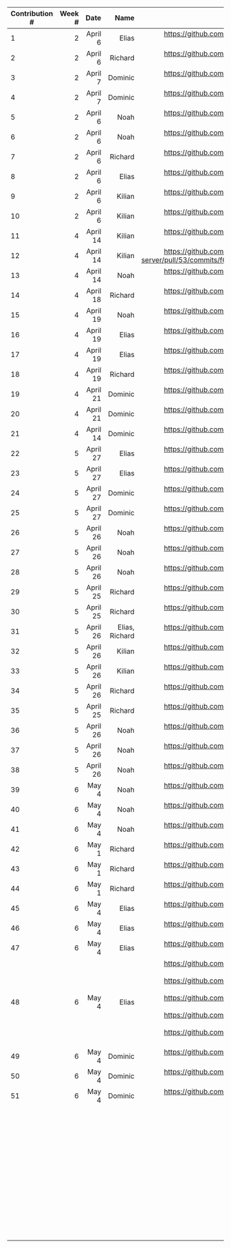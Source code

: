 | Contribution # |  Week # |     Date |           Name |                                                                                                                                                                                                                                                                                                                                                                                                                GitHub Issue |
|----------------|--------:|---------:|---------------:|----------------------------------------------------------------------------------------------------------------------------------------------------------------------------------------------------------------------------------------------------------------------------------------------------------------------------------------------------------------------------------------------------------------------------:|
| 1              |  2    	 |  April 6 |          Elias |                                                                                                                                                                                                                                                                                                                                                 https://github.com/sopra-fs23-group-27/sopra-fs23-group-27-server/issues/47 |
| 2              |  2    	 |  April 6 |        Richard |                                                                                                                                                                                                                                                                                                                                                 https://github.com/sopra-fs23-group-27/sopra-fs23-group-27-server/issues/20 |
| 3              |  2    	 |  April 7 |        Dominic |                                                                                                                                                                                                                                                                                                                                                 https://github.com/sopra-fs23-group-27/sopra-fs23-group-27-client/issues/16 |
| 4              |  2    	 |  April 7 |        Dominic |                                                                                                                                                                                                                                                                                                                                                 https://github.com/sopra-fs23-group-27/sopra-fs23-group-27-client/issues/14 |
| 5              |  2    	 |  April 6 |           Noah |                                                                                                                                                                                                                                                                                                                                                 https://github.com/sopra-fs23-group-27/sopra-fs23-group-27-client/issues/33 |
| 6              |  2    	 |  April 6 |           Noah |                                                                                                                                                                                                                                                                                                                                                  https://github.com/sopra-fs23-group-27/sopra-fs23-group-27-client/issues/7 |
| 7              |  2    	 |  April 6 |        Richard |                                                                                                                                                                                                                                                                                                                                                 https://github.com/sopra-fs23-group-27/sopra-fs23-group-27-server/issues/21 |
| 8              |  2    	 |  April 6 |          Elias |                                                                                                                                                                                                                                                                                                                                                 https://github.com/sopra-fs23-group-27/sopra-fs23-group-27-server/issues/41 |
| 9              | 2     	 |  April 6 |         Kilian |                                                                                                                                                                                                                                                                                                                                                   https://github.com/sopra-fs23-group-27/sopra-fs23-group-27-server/pull/49 |
| 10             | 2     	 |  April 6 |         Kilian |                                                                                                                                                                                                                                                                                                                                                 https://github.com/sopra-fs23-group-27/sopra-fs23-group-27-server/issues/39 |
| 11             | 4     	 | April 14 |         Kilian |                                                                                                                                                                                                                                                                                                                                                   https://github.com/sopra-fs23-group-27/sopra-fs23-group-27-server/pull/53 |
| 12             | 4     	 | April 14 |         Kilian |                                                                                                                                                                                                                                                                                                  https://github.com/sopra-fs23-group-27/sopra-fs23-group-27-server/pull/53/commits/f6b90cb79974c3dbefcfec51df9da42a721c3aba |
| 13             |       4 | April 14 |           Noah |                                                                                                                                                                                                                                                                                                                                                  https://github.com/sopra-fs23-group-27/sopra-fs23-group-27-client/issues/8 |
| 14             |  4    	 | April 18 |        Richard |                                                                                                                                                                                                                                                                                                                                                 https://github.com/sopra-fs23-group-27/sopra-fs23-group-27-server/issues/44 |
| 15             | 4     	 | April 19 |           Noah |                                                                                                                                                                                                                                                                                                                                                 https://github.com/sopra-fs23-group-27/sopra-fs23-group-27-client/issues/12 |
| 16             |       4 | April 19 |          Elias |                                                                                                                                                                                                                                                                                                                                                 https://github.com/sopra-fs23-group-27/sopra-fs23-group-27-server/issues/57 |
| 17             |       4 | April 19 |          Elias |                                                                                                                                                                                                                                                                                                                                                 https://github.com/sopra-fs23-group-27/sopra-fs23-group-27-server/issues/48 |
| 18             |  4    	 | April 19 |        Richard |                                                                                                                                                                                                                                                                                                                                                 https://github.com/sopra-fs23-group-27/sopra-fs23-group-27-server/issues/56 |
| 19	            |       4 | April 21 |        Dominic |                                                                                                                                                                                                                                                                                                                                                  https://github.com/sopra-fs23-group-27/sopra-fs23-group-27-client/issues/1 |
| 20             | 4     	 | April 21 |        Dominic |                                                                                                                                                                                                                                                                                                                                                  https://github.com/sopra-fs23-group-27/sopra-fs23-group-27-client/issues/2 |
| 21             | 4     	 | April 14 |        Dominic |                                                                                                                                                                                                                                                                                                                                                 https://github.com/sopra-fs23-group-27/sopra-fs23-group-27-client/issues/15 |
| 22	            |       5 | April 27 |          Elias |                                                                                                                                                                                                                                                                                                                                                 https://github.com/sopra-fs23-group-27/sopra-fs23-group-27-server/issues/40 |
| 23	            |       5 | April 27 |          Elias |                                                                                                                                                                                                                                                                                                                                                 https://github.com/sopra-fs23-group-27/sopra-fs23-group-27-server/issues/43 |
| 24             |    5  	 | April 27 |        Dominic |                                                                                                                                                                                                                                                                                                                                                 https://github.com/sopra-fs23-group-27/sopra-fs23-group-27-client/issues/32 |                                                                                                                                                                                                                                                       |
| 25	            |    5  	 | April 27 |        Dominic |                                                                                                                                                                                                                                                                                                                                                 https://github.com/sopra-fs23-group-27/sopra-fs23-group-27-client/issues/26 |                                                                                                                                                                                                                                         |
| 26             |    5  	 | April 26 |           Noah |                                                                                                                                                                                                                                                                                                                                                 https://github.com/sopra-fs23-group-27/sopra-fs23-group-27-client/issues/11 |
| 27             |    5  	 | April 26 |           Noah |                                                                                                                                                                                                                                                                                                                                                 https://github.com/sopra-fs23-group-27/sopra-fs23-group-27-client/issues/30 |
| 28             |    5  	 | April 26 |           Noah |                                                                                                                                                                                                                                                                                                                                                 https://github.com/sopra-fs23-group-27/sopra-fs23-group-27-client/issues/31 |
| 29             |      5	 | April 25 |        Richard |                                                                                                                                                                                                                                                                                                                                                 https://github.com/sopra-fs23-group-27/sopra-fs23-group-27-server/issues/60 |
| 30             |      5	 | April 25 |        Richard |                                                                                                                                                                                                                                                                                                                                                 https://github.com/sopra-fs23-group-27/sopra-fs23-group-27-server/issues/63 |
| 31             |      5	 | April 26 | Elias, Richard |                                                                                                                                                                                                                                                                                                                                                 https://github.com/sopra-fs23-group-27/sopra-fs23-group-27-server/issues/67 |
| 32             |      5	 | April 26 |         Kilian |                                                                                                                                                                                                                                                                                                                                                   https://github.com/sopra-fs23-group-27/sopra-fs23-group-27-server/pull/61 |
| 33             |      5	 | April 26 |         Kilian |                                                                                                                                                                                                                                                                                                                                                 https://github.com/sopra-fs23-group-27/sopra-fs23-group-27-server/issues/70 |
| 34             |      5	 | April 26 |        Richard |                                                                                                                                                                                                                                                                                                                                                 https://github.com/sopra-fs23-group-27/sopra-fs23-group-27-server/issues/71 |
| 35             |      5	 | April 25 |        Richard |                                                                                                                                                                                                                                                                                                                                                 https://github.com/sopra-fs23-group-27/sopra-fs23-group-27-server/issues/73 |                                                                                                                                                                                                                                                                                                                                                	 |
| 36             |      5	 | April 26 |           Noah |                                                                                                                                                                                                                                                                                                                                                  https://github.com/sopra-fs23-group-27/sopra-fs23-group-27-client/issues/9 |                                                                                                                                                                                                                                                                                                                                              	 |
| 37             |      5	 | April 26 |           Noah |                                                                                                                                                                                                                                                                                                                                                 https://github.com/sopra-fs23-group-27/sopra-fs23-group-27-client/issues/10 |                                                                                                                                                                                                                                                                                                                                                 	
| 38             |      5	 | April 26 |           Noah |                                                                                                                                                                                                                                                                                                                                                 https://github.com/sopra-fs23-group-27/sopra-fs23-group-27-client/issues/13 |                                                                                                                                                                                                                                                                                                                                                  	
| 39             |      6	 |    May 4 |           Noah |                                                                                                                                                                                                                                                                                                                                                 https://github.com/sopra-fs23-group-27/sopra-fs23-group-27-client/issues/19 |                                                                                                                                                                                                                                                                                                                                                   	 
| 40             |      6	 |    May 4 |           Noah |                                                                                                                                                                                                                                                                                                                                                 https://github.com/sopra-fs23-group-27/sopra-fs23-group-27-client/issues/20 |                                                                                                                                                                                                                                                                                                                                                   	 
| 41             |      6	 |    May 4 |           Noah |                                                                                                                                                                                                                                                                                                                                                 https://github.com/sopra-fs23-group-27/sopra-fs23-group-27-client/issues/23 |                                                                                                                                                                                                                                                                                                                                                    	 |
| 42             |      6	 |    May 1 |        Richard |                                                                                                                                                                                                                                                                                                                                                 https://github.com/sopra-fs23-group-27/sopra-fs23-group-27-server/issues/74 |                                                                                                                                                                                                                                                                                                                                                	 |
| 43             |      6	 |    May 1 |        Richard |                                                                                                                                                                                                                                                                                                                                                 https://github.com/sopra-fs23-group-27/sopra-fs23-group-27-server/issues/92 |                                                                                                                                                                                                                                                                                                                                                	 |
| 44             |      6	 |    May 1 |        Richard |                                                                                                                                                                                                                                                                                                                                                 https://github.com/sopra-fs23-group-27/sopra-fs23-group-27-server/issues/78 |                                                                                                                                                                                                                                                                                                                                                	 |
| 45	            |      6	 |   May 4	 |         Elias	 |                                                                                                                                                                                                                                                               https://github.com/sopra-fs23-group-27/sopra-fs23-group-27-server/issues/91                                                                                 	 |
| 46	            |      6	 |   May 4	 |         Elias	 |                                                                                                                                                                                                                                                                                                                                                https://github.com/sopra-fs23-group-27/sopra-fs23-group-27-server/issues/46	 |
| 47	            |      6	 |   May 4	 |         Elias	 |                                                                                                                                                                                                                                                                                                                                                https://github.com/sopra-fs23-group-27/sopra-fs23-group-27-server/issues/90	 |
| 48	            |      6	 |   May 4	 |         Elias	 | https://github.com/sopra-fs23-group-27/sopra-fs23-group-27-server/issues/98 <br/> https://github.com/sopra-fs23-group-27/sopra-fs23-group-27-server/issues/81  <br/>  https://github.com/sopra-fs23-group-27/sopra-fs23-group-27-server/issues/82  <br/>  https://github.com/sopra-fs23-group-27/sopra-fs23-group-27-server/issues/97  <br/>  https://github.com/sopra-fs23-group-27/sopra-fs23-group-27-server/issues/101	 |
| 49             |    6 	 |   May 4  	 |       Dominic	 |    https://github.com/sopra-fs23-group-27/sopra-fs23-group-27-client/issues/24      |
| 50              |   6  	 |  May 4 	 |   Dominic 	 |   https://github.com/sopra-fs23-group-27/sopra-fs23-group-27-client/issues/21                                                                                                                                                                                                                                                                                                                                                                                              	 |
| 	51          |      6	 |  May 4	 |   Dominic 	 |     https://github.com/sopra-fs23-group-27/sopra-fs23-group-27-client/issues/57                                                                                                                                                                                                                                                                                                                                                                                       	 |
| 	              |       	 |        	 |              	 |                                                                                                                                                                                                                                                                                                                                                                                                                           	 |
| 	              |       	 |        	 |              	 |                                                                                                                                                                                                                                                                                                                                                                                                                           	 |
| 	              |       	 |        	 |              	 |                                                                                                                                                                                                                                                                                                                                                                                                                           	 |
| 	              |       	 |        	 |              	 |                                                                                                                                                                                                                                                                                                                                                                                                                           	 |
| 	              |       	 |        	 |              	 |                                                                                                                                                                                                                                                                                                                                                                                                                           	 |
| 	              |       	 |        	 |              	 |                                                                                                                                                                                                                                                                                                                                                                                                                           	 |
| 	              |       	 |        	 |              	 |                                                                                                                                                                                                                                                                                                                                                                                                                           	 |
| 	              |       	 |        	 |              	 |                                                                                                                                                                                                                                                                                                                                                                                                                           	 |
| 	              |       	 |        	 |              	 |                                                                                                                                                                                                                                                                                                                                                                                                                           	 |
| 	              |       	 |        	 |              	 |                                                                                                                                                                                                                                                                                                                                                                                                                           	 |
| 	              |       	 |        	 |              	 |                                                                                                                                                                                                                                                                                                                                                                                                                           	 |
| 	              |       	 |        	 |              	 |                                                                                                                                                                                                                                                                                                                                                                                                                           	 |
| 	              |       	 |        	 |              	 |                                                                                                                                                                                                                                                                                                                                                                                                                           	 |
| 	              |       	 |        	 |              	 |                                                                                                                                                                                                                                                                                                                                                                                                                           	 |
| 	              |       	 |        	 |              	 |                                                                                                                                                                                                                                                                                                                                                                                                                           	 |
| 	              |       	 |        	 |              	 |                                                                                                                                                                                                                                                                                                                                                                                                                           	 |
| 	              |       	 |        	 |              	 |                                                                                                                                                                                                                                                                                                                                                                                                                           	 |
| 	              |       	 |        	 |              	 |                                                                                                                                                                                                                                                                                                                                                                                                                           	 |
| 	              |       	 |        	 |              	 |                                                                                                                                                                                                                                                                                                                                                                                                                           	 |
| 	              |       	 |        	 |              	 |                                                                                                                                                                                                                                                                                                                                                                                                                           	 |
| 	              |       	 |        	 |              	 |                                                                                                                                                                                                                                                                                                                                                                                                                           	 |
| 	              |       	 |        	 |              	 |                                                                                                                                                                                                                                                                                                                                                                                                                           	 |
| 	              |       	 |        	 |              	 |                                                                                                                                                                                                                                                                                                                                                                                                                           	 |
| 	              |       	 |        	 |              	 |                                                                                                                                                                                                                                                                                                                                                                                                                           	 |
| 	              |       	 |        	 |              	 |                                                                                                                                                                                                                                                                                                                                                                                                                           	 |
| 	              |       	 |        	 |              	 |                                                                                                                                                                                                                                                                                                                                                                                                                           	 |
| 	              |       	 |        	 |              	 |                                                                                                                                                                                                                                                                                                                                                                                                                           	 |
| 	              |       	 |        	 |              	 |                                                                                                                                                                                                                                                                                                                                                                                                                           	 |
| 	              |       	 |        	 |              	 |                                                                                                                                                                                                                                                                                                                                                                                                                           	 |
| 	              |       	 |        	 |              	 |                                                                                                                                                                                                                                                                                                                                                                                                                           	 |
| 	              |       	 |        	 |              	 |                                                                                                                                                                                                                                                                                                                                                                                                                           	 |
| 	              |       	 |        	 |              	 |                                                                                                                                                                                                                                                                                                                                                                                                                           	 |
| 	              |       	 |        	 |              	 |                                                                                                                                                                                                                                                                                                                                                                                                                           	 |
| 	              |       	 |        	 |              	 |                                                                                                                                                                                                                                                                                                                                                                                                                           	 |
| 	              |       	 |        	 |              	 |                                                                                                                                                                                                                                                                                                                                                                                                                           	 |
| 	              |       	 |        	 |              	 |                                                                                                                                                                                                                                                                                                                                                                                                                           	 |
| 	              |       	 |        	 |              	 |                                                                                                                                                                                                                                                                                                                                                                                                                           	 |
| 	              |       	 |        	 |              	 |                                                                                                                                                                                                                                                                                                                                                                                                                           	 |
| 	              |       	 |        	 |              	 |                                                                                                                                                                                                                                                                                                                                                                                                                           	 |
| 	              |       	 |        	 |              	 |                                                                                                                                                                                                                                                                                                                                                                                                                           	 |
| 	              |       	 |        	 |              	 |                                                                                                                                                                                                                                                                                                                                                                                                                           	 |
| 	              |       	 |        	 |              	 |                                                                                                                                                                                                                                                                                                                                                                                                                           	 |
| 	              |       	 |        	 |              	 |                                                                                                                                                                                                                                                                                                                                                                                                                           	 |
| 	              |       	 |        	 |              	 |                                                                                                                                                                                                                                                                                                                                                                                                                           	 |
| 	              |       	 |        	 |              	 |                                                                                                                                                                                                                                                                                                                                                                                                                           	 |
| 	              |       	 |        	 |              	 |                                                                                                                                                                                                                                                                                                                                                                                                                           	 |
| 	              |       	 |        	 |              	 |                                                                                                                                                                                                                                                                                                                                                                                                                           	 |
| 	              |       	 |        	 |              	 |                                                                                                                                                                                                                                                                                                                                                                                                                           	 |
| 	              |       	 |        	 |              	 |                                                                                                                                                                                                                                                                                                                                                                                                                           	 |
| 	              |       	 |        	 |              	 |                                                                                                                                                                                                                                                                                                                                                                                                                           	 |
| 	              |       	 |        	 |              	 |                                                                                                                                                                                                                                                                                                                                                                                                                           	 |
| 	              |       	 |        	 |              	 |                                                                                                                                                                                                                                                                                                                                                                                                                           	 |
